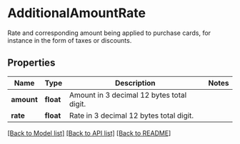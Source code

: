 # AdditionalAmountRate

Rate and corresponding amount being applied to purchase cards, for instance in the form of taxes or discounts.
## Properties
Name | Type | Description | Notes
------------ | ------------- | ------------- | -------------
**amount** | **float** | Amount in 3 decimal 12 bytes total digit. | 
**rate** | **float** | Rate in 3 decimal 12 bytes total digit. | 

[[Back to Model list]](../README.md#documentation-for-models) [[Back to API list]](../README.md#documentation-for-api-endpoints) [[Back to README]](../README.md)



